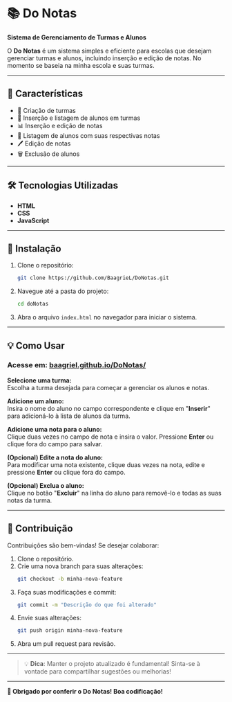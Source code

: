 # 📚 Do Notas

**Sistema de Gerenciamento de Turmas e Alunos**

O **Do Notas** é um sistema simples e eficiente para escolas que desejam gerenciar turmas e alunos, incluindo inserção e edição de notas. No momento se baseia na minha escola e suas turmas.

---

## 🎯 Características

- 🏫 Criação de turmas
- 👤 Inserção e listagem de alunos em turmas
- 📊 Inserção e edição de notas
- 📄 Listagem de alunos com suas respectivas notas
- 🖊️ Edição de notas
- 🗑️ Exclusão de alunos

---

## 🛠️ Tecnologias Utilizadas

- **HTML**
- **CSS**
- **JavaScript**

---

## 🚀 Instalação

1. Clone o repositório:
    ```bash
    git clone https://github.com/BaagrieL/DoNotas.git
    ```
2. Navegue até a pasta do projeto:
    ```bash
    cd doNotas
    ```
3. Abra o arquivo `index.html` no navegador para iniciar o sistema.

---

## 💡 Como Usar

### Acesse em: [baagriel.github.io/DoNotas/](https://baagriel.github.io/DoNotas/)

 **Selecione uma turma:**  
   Escolha a turma desejada para começar a gerenciar os alunos e notas.

**Adicione um aluno:**  
   Insira o nome do aluno no campo correspondente e clique em "**Inserir**" para adicioná-lo à lista de alunos da turma.

**Adicione uma nota para o aluno:**  
   Clique duas vezes no campo de nota e insira o valor. Pressione **Enter** ou clique fora do campo para salvar.

 **(Opcional) Edite a nota do aluno:**  
   Para modificar uma nota existente, clique duas vezes na nota, edite e pressione **Enter** ou clique fora do campo.

**(Opcional) Exclua o aluno:**  
   Clique no botão "**Excluir**" na linha do aluno para removê-lo e todas as suas notas da turma.

---

## 🤝 Contribuição

Contribuições são bem-vindas! Se desejar colaborar:

1. Clone o repositório.
2. Crie uma nova branch para suas alterações:
    ```bash
    git checkout -b minha-nova-feature
    ```
3. Faça suas modificações e commit:
    ```bash
    git commit -m "Descrição do que foi alterado"
    ```
4. Envie suas alterações:
    ```bash
    git push origin minha-nova-feature
    ```
5. Abra um pull request para revisão.

---

> 💡 **Dica**: Manter o projeto atualizado é fundamental! Sinta-se à vontade para compartilhar sugestões ou melhorias!

---

**🚀 Obrigado por conferir o Do Notas! Boa codificação!**
